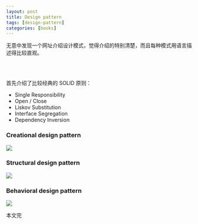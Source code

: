 ```yaml
---
layout: post
title: Design pattern
tags: [design-pattern]
categories: [books]
---
```


无意中发现一个网址介绍设计模式，觉得介绍的特别清楚，而且每种模式用语言描述得比较直观。

<br/>
<a href="https://refactoring.guru/design-patterns"></a>
<br/>

首先介绍了比较经典的 SOLID 原则：

+ Single Responsibility
+ Open / Close
+ Liskov Substitution
+ Interface Segregation
+ Dependency Inversion


### Creational design pattern

<image src="/images/2019-08-16/creational-pattern.jpg"></image>

### Structural design pattern

<image src="/images/2019-08-16/structural-pattern.jpg"></image>


### Behavioral design pattern

<image src="/images/2019-08-16/behavioral-pattern.jpg"></image>

本文完
